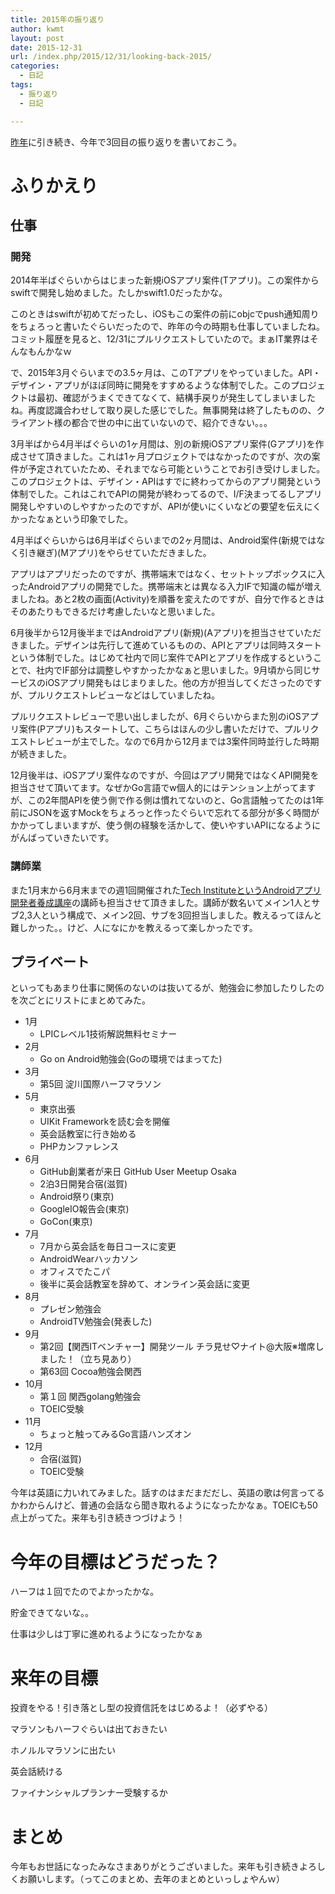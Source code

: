 ```yaml
---
title: 2015年の振り返り
author: kwmt
layout: post
date: 2015-12-31
url: /index.php/2015/12/31/looking-back-2015/
categories:
  - 日記
tags:
  - 振り返り
  - 日記

---
```

[昨年][1]に引き続き、今年で3回目の振り返りを書いておこう。

# ふりかえり

## 仕事

### 開発

2014年半ばぐらいからはじまった新規iOSアプリ案件(Tアプリ)。この案件からswiftで開発し始めました。たしかswift1.0だったかな。
  
このときはswiftが初めてだったし、iOSもこの案件の前にobjcでpush通知周りをちょろっと書いたぐらいだったので、昨年の今の時期も仕事していましたね。コミット履歴を見ると、12/31にプルリクエストしていたので。まぁIT業界はそんなもんかなｗ
  
で、2015年3月ぐらいまでの3.5ヶ月は、このTアプリをやっていました。API・デザイン・アプリがほぼ同時に開発をすすめるような体制でした。このプロジェクトは最初、確認がうまくできてなくて、結構手戻りが発生してしまいましたね。再度認識合わせして取り戻した感じでした。無事開発は終了したものの、クライアント様の都合で世の中に出ていないので、紹介できない。。。

3月半ばから4月半ばぐらいの1ヶ月間は、別の新規iOSアプリ案件(Gアプリ)を作成させて頂きました。これは1ヶ月プロジェクトではなかったのですが、次の案件が予定されていたため、それまでなら可能ということでお引き受けしました。このプロジェクトは、デザイン・APIはすでに終わってからのアプリ開発という体制でした。これはこれでAPIの開発が終わってるので、I/F決まってるしアプリ開発しやすいのしやすかったのですが、APIが使いにくいなどの要望を伝えにくかったなぁという印象でした。

4月半ばぐらいからは6月半ばぐらいまでの2ヶ月間は、Android案件(新規ではなく引き継ぎ)(Mアプリ)をやらせていただきました。
  
アプリはアプリだったのですが、携帯端末ではなく、セットトップボックスに入ったAndroidアプリの開発でした。携帯端末とは異なる入力IFで知識の幅が増えましたね。あと2枚の画面(Activity)を順番を変えたのですが、自分で作るときはそのあたりもできるだけ考慮したいなと思いました。

6月後半から12月後半まではAndroidアプリ(新規)(Aアプリ)を担当させていただきました。デザインは先行して進めているものの、APIとアプリは同時スタートという体制でした。はじめて社内で同じ案件でAPIとアプリを作成するということで、社内でIF部分は調整しやすかったかなぁと思いました。9月頃から同じサービスのiOSアプリ開発もはじまりました。他の方が担当してくださったのですが、プルリクエストレビューなどはしていましたね。

プルリクエストレビューで思い出しましたが、6月ぐらいからまた別のiOSアプリ案件(Pアプリ)もスタートして、こちらはほんの少し書いただけで、プルリクエストレビューが主でした。なので6月から12月までは3案件同時並行した時期が続きました。

12月後半は、iOSアプリ案件なのですが、今回はアプリ開発ではなくAPI開発を担当させて頂いてます。なぜかGo言語でw個人的にはテンション上がってますが、この2年間APIを使う側で作る側は慣れてないのと、Go言語触ってたのは1年前にJSONを返すMockをちょろっと作ったぐらいで忘れてる部分が多く時間がかかってしまいますが、使う側の経験を活かして、使いやすいAPIになるようにがんばっていきたいです。

### 講師業

また1月末から6月末までの週1回開催された[Tech InstituteというAndroidアプリ開発者養成講座][2]の講師も担当させて頂きました。講師が数名いてメイン1人とサブ2,3人という構成で、メイン2回、サブを3回担当しました。教えるってほんと難しかった。。けど、人になにかを教えるって楽しかったです。

## プライベート

といってもあまり仕事に関係のないのは抜いてるが、勉強会に参加したりしたのを次ごとにリストにまとめてみた。

  * 1月 
      * LPICレベル1技術解説無料セミナー
  * 2月 
      * Go on Android勉強会(Goの環境ではまってた)
  * 3月 
      * 第5回 淀川国際ハーフマラソン
  * 5月 
      * 東京出張
      * UIKit Frameworkを読む会を開催
      * 英会話教室に行き始める
      * PHPカンファレンス
  * 6月 
      * GitHub創業者が来日 GitHub User Meetup Osaka
      * 2泊3日開発合宿(滋賀)
      * Android祭り(東京)
      * GoogleIO報告会(東京)
      * GoCon(東京)
  * 7月 
      * 7月から英会話を毎日コースに変更
      * AndroidWearハッカソン
      * オフィスでたこパ
      * 後半に英会話教室を辞めて、オンライン英会話に変更
  * 8月 
      * プレゼン勉強会
      * AndroidTV勉強会(発表した)
  * 9月 
      * 第2回【関西ITベンチャー】開発ツール チラ見せ♡ナイト@大阪※増席しました！（立ち見あり）
      * 第63回 Cocoa勉強会関西
  * 10月 
      * 第１回 関西golang勉強会
      * TOEIC受験
  * 11月 
      * ちょっと触ってみるGo言語ハンズオン
  * 12月 
      * 合宿(滋賀)
      * TOEIC受験

今年は英語に力いれてみました。話すのはまだまだだし、英語の歌は何言ってるかわからんけど、普通の会話なら聞き取れるようになったかなぁ。TOEICも50点上がってた。来年も引き続きつづけよう！

# 今年の目標はどうだった？

ハーフは１回でたのでよかったかな。
  
貯金できてないな。。
  
仕事は少しは丁寧に進めれるようになったかなぁ

# 来年の目標

投資をやる！引き落とし型の投資信託をはじめるよ！（必ずやる）

マラソンもハーフぐらいは出ておきたい
  
ホノルルマラソンに出たい
  
英会話続ける
  
ファイナンシャルプランナー受験するか

# まとめ

今年もお世話になったみなさまありがとうございました。来年も引き続きよろしくお願いします。（ってこのまとめ、去年のまとめといっしょやんｗ）

 [1]: http://kwmt27.net/index.php/2014/12/31/looking-back-2014/
 [2]: http://osaka.techinstitute.jp